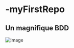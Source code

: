 # -myFirstRepo
## Un magnifique BDD 


![image](https://user-images.githubusercontent.com/112190974/188631775-2c0fb876-84f5-4792-be65-52385344672c.png)
